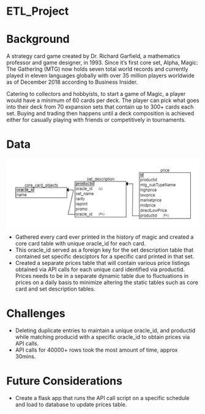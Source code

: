 # ETL_Project

# Background
A strategy card game created by Dr. Richard Garfield, a mathematics professor and game designer, in 1993. Since it’s first core set, Alpha, Magic: The Gathering (MTG) now holds seven total world records and currently played in eleven languages globally with over 35 million players worldwide as of December 2018 according to Business Insider. 

Catering to collectors and hobbyists, to start a game of Magic, a player would have a minimum of 60 cards per deck. The player can pick what goes into their deck from 70 expansion sets that contain up to 300+ cards each set. Buying and trading then happens until a deck composition is achieved either for casually playing with friends or competitively in tournaments.

# Data
![alt text](https://github.com/Razzy415/ETL_Project/blob/master/erdplus-diagram.png)
- Gathered every card ever printed in the history of magic and created a core card table with unique oracle_id for each card.
- This oracle_id served as a foreign key for the set description table that contained set specific desciptors for a specific card printed in that set.
- Created a separate prices table that will contain various price listings obtained via API calls for each unique card identified via productid. Prices needs to be in a separate dynamic table due to fluctuations in prices on a daily basis to minimize altering the static tables such as core card and set description tables.

# Challenges
- Deleting duplicate entries to maintain a unique oracle_id, and productid while matching producid with a specific oracle_id to obtain prices via API calls.
- API calls for 40000+ rows took the most amount of time, approx 30mins.

# Future Considerations
- Create a flask app that runs the API call script on a specific schedule and load to database to update prices table.
